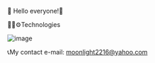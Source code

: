 🙌
Hello everyone!🪻

👩‍💻⚙️Technologies

![image](https://github.com/OlgaAZE/OlgaAZE/assets/93489759/18f42bfa-a88d-4b37-b02b-89c96d30dd92)

📞My contact
e-mail: moonlight2216@yahoo.com

